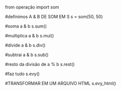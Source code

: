 from operação import som

#definimos A & B DE SOM EM S
s = som(50, 50)

#soma a & b
s.sum()

#multiplica a & b
s.mul()

#divide a & b
s.div()

#subtrai a & b
s.sub()

#resto da divisão de a % b
s.rest()

#faz tudo
s.evy()

#TRANSFORMAR EM UM ARQUIVO HTML
s.evy_html()
